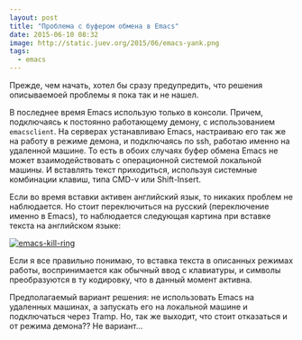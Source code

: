 ```yaml
---
layout: post
title: "Проблема с буфером обмена в Emacs"
date: 2015-06-10 08:32
image: http://static.juev.org/2015/06/emacs-yank.png
tags:
  - emacs
---
```


Прежде, чем начать, хотел бы сразу предупредить, что решения описываемоей проблемы я пока так и не нашел.

В последнее время Emacs использую только в консоли. Причем, подключаясь к постоянно работающему демону, с использованием `emacsclient`. На серверах устанавливаю Emacs, настраиваю его так же на работу в режиме демона, и подключаясь по ssh, работаю именно на удаленной машине. То есть в обоих случаях буфер обмена Emacs не может взаимодействовать с операционной системой локальной машины. И вставлять текст приходиться, используя системные комбинации клавиш, типа CMD-v или Shift-Insert.

Если во время вставки активен английский язык, то никаких проблем не наблюдается. Но стоит переключиться на русский (переключение именно в Emacs), то наблюдается следующая картина при вставке текста на английском языке:

[![emacs-kill-ring](http://static.juev.org/2015/06/emacs-yank.png)](http://static.juev.org/2015/06/emacs-yank.png "Emacs Kill Ring")

Если я все правильно понимаю, то вставка текста в описанных режимах работы, воспринимается как обычный ввод с клавиатуры, и символы преобразуются в ту кодировку, что в данный момент активна.

Предполагаемый вариант решения: не использовать Emacs на удаленных машинах, а запускать его на локальной машине и подключаться через Tramp. Но, так же выходит, что стоит отказаться и от режима демона?? Не вариант...
